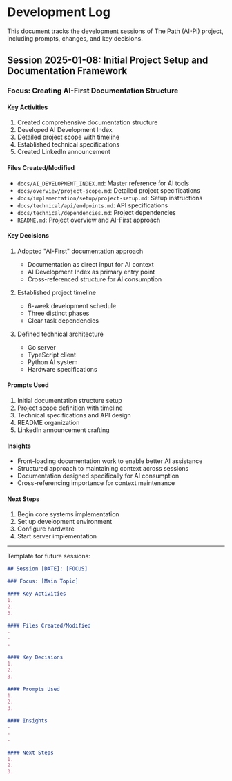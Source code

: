 # Development Log

This document tracks the development sessions of The Path (AI-Pi) project, including prompts, changes, and key decisions.

## Session 2025-01-08: Initial Project Setup and Documentation Framework

### Focus: Creating AI-First Documentation Structure

#### Key Activities
1. Created comprehensive documentation structure
2. Developed AI Development Index
3. Detailed project scope with timeline
4. Established technical specifications
5. Created LinkedIn announcement

#### Files Created/Modified
- `docs/AI_DEVELOPMENT_INDEX.md`: Master reference for AI tools
- `docs/overview/project-scope.md`: Detailed project specifications
- `docs/implementation/setup/project-setup.md`: Setup instructions
- `docs/technical/api/endpoints.md`: API specifications
- `docs/technical/dependencies.md`: Project dependencies
- `README.md`: Project overview and AI-First approach

#### Key Decisions
1. Adopted "AI-First" documentation approach
   - Documentation as direct input for AI context
   - AI Development Index as primary entry point
   - Cross-referenced structure for AI consumption

2. Established project timeline
   - 6-week development schedule
   - Three distinct phases
   - Clear task dependencies

3. Defined technical architecture
   - Go server
   - TypeScript client
   - Python AI system
   - Hardware specifications

#### Prompts Used
1. Initial documentation structure setup
2. Project scope definition with timeline
3. Technical specifications and API design
4. README organization
5. LinkedIn announcement crafting

#### Insights
- Front-loading documentation work to enable better AI assistance
- Structured approach to maintaining context across sessions
- Documentation designed specifically for AI consumption
- Cross-referencing importance for context maintenance

#### Next Steps
1. Begin core systems implementation
2. Set up development environment
3. Configure hardware
4. Start server implementation

---

Template for future sessions:

```markdown
## Session [DATE]: [FOCUS]

### Focus: [Main Topic]

#### Key Activities
1. 
2. 
3. 

#### Files Created/Modified
- 
- 
- 

#### Key Decisions
1. 
2. 
3. 

#### Prompts Used
1. 
2. 
3. 

#### Insights
- 
- 
- 

#### Next Steps
1. 
2. 
3. 
```
